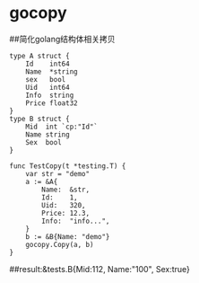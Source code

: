 # gocopy
##简化golang结构体相关拷贝  

    type A struct {
        Id    int64
        Name  *string
        sex   bool
        Uid   int64
        Info  string
        Price float32
    }
    type B struct {
        Mid  int `cp:"Id"`
        Name string
        Sex  bool
    }
    
    func TestCopy(t *testing.T) {
        var str = "demo"
        a := &A{
            Name:  &str,
            Id:    1,
            Uid:   320,
            Price: 12.3,
            Info:  "info...",
        }
        b := &B{Name: "demo"}
        gocopy.Copy(a, b)
    }  
##result:&tests.B{Mid:112, Name:"100", Sex:true}  
